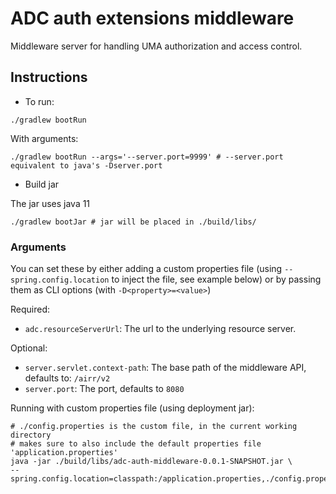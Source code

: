 # ADC auth extensions middleware

Middleware server for handling UMA authorization and access control.

## Instructions

- To run:

```shell script
./gradlew bootRun
```

With arguments:

```shell script
./gradlew bootRun --args='--server.port=9999' # --server.port equivalent to java's -Dserver.port 
```

- Build jar

The jar uses java 11

```shell script
./gradlew bootJar # jar will be placed in ./build/libs/ 
```

### Arguments

You can set these by either adding a custom properties file (using `--spring.config.location` to inject the file, see example below) or by passing them as CLI options (with `-D<property>=<value>`)

Required:
- `adc.resourceServerUrl`: The url to the underlying resource server.
 
Optional:
- `server.servlet.context-path`: The base path of the middleware API, defaults to: `/airr/v2`
- `server.port`: The port, defaults to `8080`

Running with custom properties file (using deployment jar):

```shell script
# ./config.properties is the custom file, in the current working directory
# makes sure to also include the default properties file 'application.properties' 
java -jar ./build/libs/adc-auth-middleware-0.0.1-SNAPSHOT.jar \ 
--spring.config.location=classpath:/application.properties,./config.properties 
```